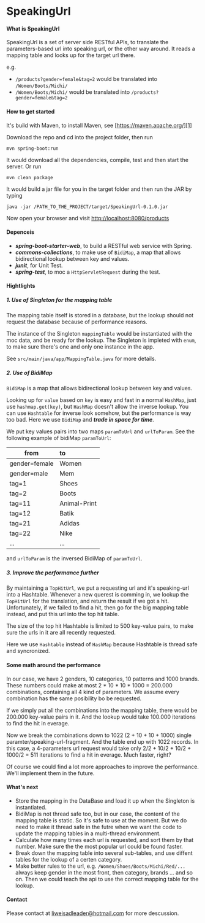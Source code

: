 # SpeakingUrl

#### What is SpeakingUrl
SpeakingUrl is a set of server side RESTful APIs, to translate the parameters-based url into speaking url, or the other way around.
It reads a mapping table and looks up for the target url there.

e.g.
 - `/products?gender=female&tag=2` would be translated into `/Women/Boots/Michi/`
 - `/Women/Boots/Michi/` would be translated into `/products?gender=female&tag=2`
  
  
#### How to get started
It's build with Maven, to install Maven, see [https://maven.apache.org/][1]

Download the repo and cd into the project folder, then run 
```
mvn spring-boot:run
```
It would download all the dependencies, compile, test and then start the server. Or run
```
mvn clean package
```
It would build a jar file for you in the target folder and then run the JAR by typing
```
java -jar /PATH_TO_THE_PROJECT/target/SpeakingUrl-0.1.0.jar
```

Now open your browser and visit [http://localhost:8080/products][2]


#### Depenceis
 - ***spring-boot-starter-web***, to build a RESTful web service with Spring.
 - ***commons-collections***, to make use of `BidiMap`, a map that allows bidirectional lookup between key and values.
 - ***junit***, for Unit Test.
 - ***spring-test***, to moc a `HttpServletRequest` during the test.

#### Hightlights
##### 1. Use of Singleton for the mapping table
The mapping table itself is stored in a database, but the lookup should not request the database because of performance reasons.

The instance of the Singleton `mappingTable` would be instantiated with the moc data, and be ready for the lookup.
The Singleton is impleted with `enum`, to make sure there's one and only one instance in the app.

See `src/main/java/app/MappingTable.java` for more details.

##### 2. Use of BidiMap
`BidiMap` is a map that allows bidirectional lookup between key and values.

Looking up for `value` based on `key` is easy and fast in a normal `HashMap`, just use `hashmap.get(key)`, but `HashMap` doesn't allow the inverse lookup.
You can use `Hashtable` for inverse look somehow, but the performance is way too bad. Here we use `BidiMap` and ***trade in space for time***.

We put key values pairs into two maps `paramToUrl` and `urlToParam`. See the following example of bidiMap `paramToUrl`:

|from|to
|--- |:--- 
|gender=female |Women
|gender=male |Mem
|tag=1 |Shoes
|tag=2 |Boots
|tag=11 |Animal-Print
|tag=12 |Batik
|tag=21 |Adidas
|tag=22 |Nike
|... |...

and `urlToParam` is the inversed BidiMap of `paramToUrl`.


##### 3. Improve the performance further
By maintaining a `TopHitUrl`, we put a requesting url and it's speaking-url into a Hashtable. Whenever a new querest is comming in, we lookup the `TopHitUrl` for the translation, and return the result if we got a hit. Unfortunately, if we failed to find a hit, then go for the big mapping table instead, and put this url into the top hit table.

The size of the top hit Hashtable is limited to 500 key-value pairs, to make sure the urls in it are all recently requested.

Here we use `Hashtable` instead of `HashMap` because Hashtable is thread safe and syncronized.

#### Some math around the performance
In our case, we have 2 genders, 10 categories, 10 patterns and 1000 brands. These numbers could make at most 2 * 10 * 10 * 1000 = 200.000 combinations, containing all 4 kind of parameters.
We assume every combination has the same posibility bo be requested.

If we simply put all the combinations into the mapping table, there would be 200.000 key-value pairs in it.
And the lookup would take 100.000 iterations to find the hit in everage.

Now we break the combinations down to 1022 (2 + 10 + 10 + 1000) single paramter/speaking-url-fragment. And the table end up with 1022 records.
In this case, a 4-parameters url request would take only 2/2 + 10/2 + 10/2 + 1000/2 = 511 iterations to find a hit in everage. Much faster, right?

Of course we could find a lot more approaches to improve the performance. We'll implement them in the future.

#### What's next
 - Store the mapping in the DataBase and load it up when the Singleton is instantiated.
 - BidiMap is not thread safe too, but in our case, the content of the mapping table is static. So it's safe to use at the moment. But we do need to make it thread safe in the futre when we want the code to update the mapping tables in a multi-thread environment.
 - Calculate how many times each url is requested, and sort them by that number. Make sure the the most popular url could be found faster.
 - Break down the mapping table into several sub-tables, and use diffent tables for the lookup of a certen category.
 - Make better rules to the url, e.g. `/Women/Shoes/Boots/Michi/Red/...` always keep gender in the most front, then category, brands ... and so on. Then we could teach the api to use the correct mapping table for the lookup.
 
#### Contact
Please contact at liweisadleader@hotmail.com for more descussion.
 
 
  [1]: https://maven.apache.org/
  [2]: http://localhost:8080/products
